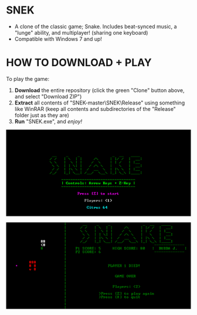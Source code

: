 # SNEK
+ A clone of the classic game; Snake. Includes beat-synced music, a "lunge" ability, and multiplayer! (sharing one keyboard)
+ Compatible with Windows 7 and up!

HOW TO DOWNLOAD + PLAY
===========
To play the game:
1. **Download** the entire repository (click the green "Clone" button above, and select "Download ZIP")
2. **Extract** all contents of "SNEK-master\SNEK\Release" using something like WinRAR (keep all contents and subdirectories of the "Release" folder just as they are)
3. **Run** "SNEK.exe", and *enjoy!*

![SNEK Main Menu](https://github.com/M-O-Marmalade/SNEK/blob/master/Screenshots/snake%20sc%202.PNG)

![SNEK Gameplay](https://raw.githubusercontent.com/M-O-Marmalade/SNEK/master/Screenshots/snake%20sc.PNG)
